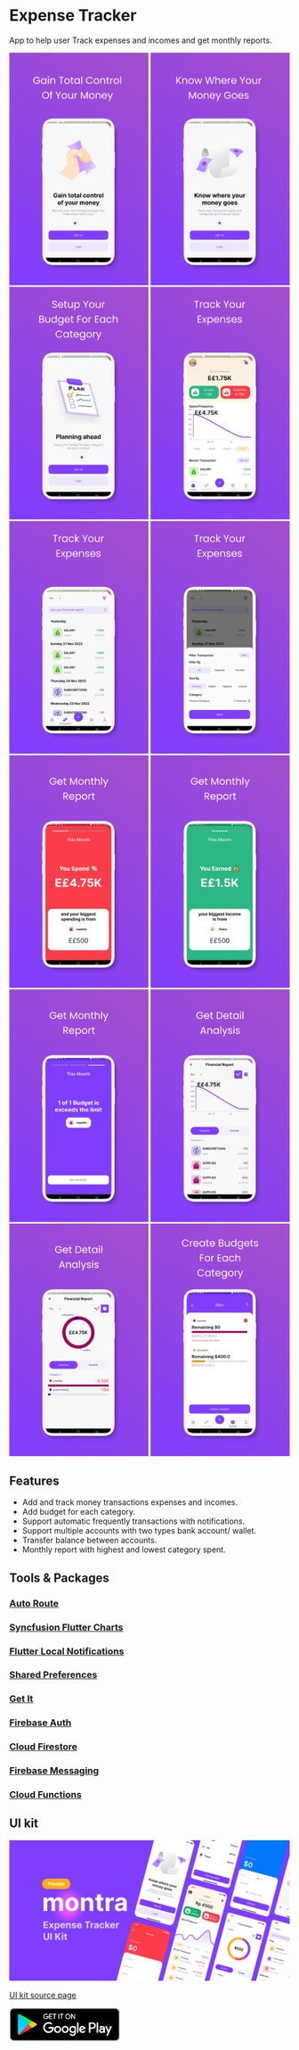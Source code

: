 # Expense Tracker

 App to help user Track expenses and incomes and get monthly reports.

<p float="left">
  <img src="resources/1.png" width="250" />
  <img src="resources/2.png" width="250" />
   <img src="resources/3.png" width="250" />
     <img src="resources/4.png" width="250" />
       <img src="resources/5.png" width="250" />
         <img src="resources/6.png" width="250" />
           <img src="resources/7.png" width="250" />
             <img src="resources/8.png" width="250" />
               <img src="resources/9.png" width="250" />
                 <img src="resources/10.png" width="250" />
                   <img src="resources/11.png" width="250" />
                     <img src="resources/12.png" width="250" />
</p>

## Features

- Add and track money transactions expenses and incomes.
- Add budget for each category.
- Support automatic frequently transactions with notifications.
- Support multiple accounts with two types bank account/ wallet.
- Transfer balance between accounts.
- Monthly report with highest and lowest category spent.

## Tools & Packages

### [Auto Route](https://pub.dev/packages/auto_route)

### [Syncfusion Flutter Charts](https://pub.dev/packages/syncfusion_flutter_charts)

### [Flutter Local Notifications](https://pub.dev/packages/flutter_local_notifications)

### [Shared Preferences](https://pub.dev/packages/shared_preferences)

### [Get It](https://pub.dev/packages/get_it)

### [Firebase Auth](https://pub.dev/packages/firebase_auth)

### [Cloud Firestore](https://pub.dev/packages/cloud_firestore)

### [Firebase Messaging](https://pub.dev/packages/firebase_messaging)

### [Cloud Functions](https://pub.dev/packages/cloud_functions)

## UI kit

![Design image](resources/ui_kit.png)

 [UI kit source page](https://www.figma.com/community/file/998557875473123405)

<a href="https://play.google.com/store/apps/details?id=com.mse.expense_tracker_app">
<img src="resources/play_badge.png" width="200" >
</a>
